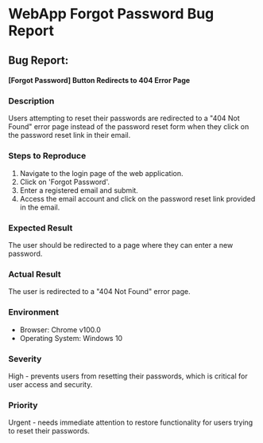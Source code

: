 # WebApp Forgot Password Bug Report

## Bug Report:

#### [Forgot Password] Button Redirects to 404 Error Page

### Description

Users attempting to reset their passwords are redirected to a "404 Not Found" error page instead of the password reset form when they click on the password reset link in their email.

### Steps to Reproduce

1. Navigate to the login page of the web application.
2. Click on 'Forgot Password'.
3. Enter a registered email and submit.
4. Access the email account and click on the password reset link provided in the email.

### Expected Result

The user should be redirected to a page where they can enter a new password.

### Actual Result

The user is redirected to a "404 Not Found" error page.

### Environment

- Browser: Chrome v100.0
- Operating System: Windows 10

### Severity

High - prevents users from resetting their passwords, which is critical for user access and security.

### Priority

Urgent - needs immediate attention to restore functionality for users trying to reset their passwords.
